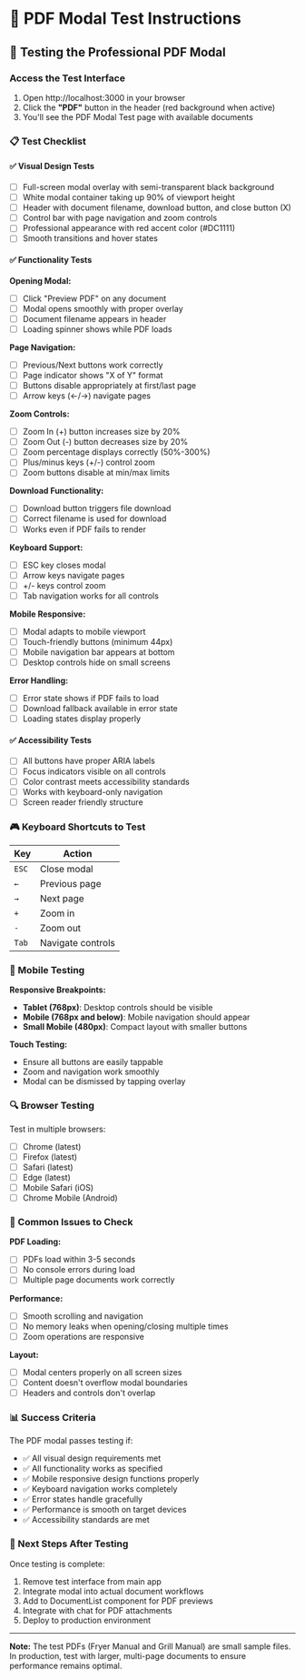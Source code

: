 # 🧪 PDF Modal Test Instructions

## 🎯 Testing the Professional PDF Modal

### Access the Test Interface
1. Open http://localhost:3000 in your browser
2. Click the **"PDF"** button in the header (red background when active)
3. You'll see the PDF Modal Test page with available documents

### 📋 Test Checklist

#### ✅ Visual Design Tests
- [ ] Full-screen modal overlay with semi-transparent black background
- [ ] White modal container taking up 90% of viewport height
- [ ] Header with document filename, download button, and close button (X)
- [ ] Control bar with page navigation and zoom controls
- [ ] Professional appearance with red accent color (#DC1111)
- [ ] Smooth transitions and hover states

#### ✅ Functionality Tests

**Opening Modal:**
- [ ] Click "Preview PDF" on any document
- [ ] Modal opens smoothly with proper overlay
- [ ] Document filename appears in header
- [ ] Loading spinner shows while PDF loads

**Page Navigation:**
- [ ] Previous/Next buttons work correctly
- [ ] Page indicator shows "X of Y" format
- [ ] Buttons disable appropriately at first/last page
- [ ] Arrow keys (←/→) navigate pages

**Zoom Controls:**
- [ ] Zoom In (+) button increases size by 20%
- [ ] Zoom Out (-) button decreases size by 20%
- [ ] Zoom percentage displays correctly (50%-300%)
- [ ] Plus/minus keys (+/-) control zoom
- [ ] Zoom buttons disable at min/max limits

**Download Functionality:**
- [ ] Download button triggers file download
- [ ] Correct filename is used for download
- [ ] Works even if PDF fails to render

**Keyboard Support:**
- [ ] ESC key closes modal
- [ ] Arrow keys navigate pages
- [ ] +/- keys control zoom
- [ ] Tab navigation works for all controls

**Mobile Responsive:**
- [ ] Modal adapts to mobile viewport
- [ ] Touch-friendly buttons (minimum 44px)
- [ ] Mobile navigation bar appears at bottom
- [ ] Desktop controls hide on small screens

**Error Handling:**
- [ ] Error state shows if PDF fails to load
- [ ] Download fallback available in error state
- [ ] Loading states display properly

#### ✅ Accessibility Tests
- [ ] All buttons have proper ARIA labels
- [ ] Focus indicators visible on all controls
- [ ] Color contrast meets accessibility standards
- [ ] Works with keyboard-only navigation
- [ ] Screen reader friendly structure

### 🎮 Keyboard Shortcuts to Test

| Key | Action |
|-----|--------|
| `ESC` | Close modal |
| `←` | Previous page |
| `→` | Next page |
| `+` | Zoom in |
| `-` | Zoom out |
| `Tab` | Navigate controls |

### 📱 Mobile Testing

**Responsive Breakpoints:**
- **Tablet (768px)**: Desktop controls should be visible
- **Mobile (768px and below)**: Mobile navigation should appear
- **Small Mobile (480px)**: Compact layout with smaller buttons

**Touch Testing:**
- Ensure all buttons are easily tappable
- Zoom and navigation work smoothly
- Modal can be dismissed by tapping overlay

### 🔍 Browser Testing

Test in multiple browsers:
- [ ] Chrome (latest)
- [ ] Firefox (latest)
- [ ] Safari (latest)
- [ ] Edge (latest)
- [ ] Mobile Safari (iOS)
- [ ] Chrome Mobile (Android)

### 🐛 Common Issues to Check

**PDF Loading:**
- [ ] PDFs load within 3-5 seconds
- [ ] No console errors during load
- [ ] Multiple page documents work correctly

**Performance:**
- [ ] Smooth scrolling and navigation
- [ ] No memory leaks when opening/closing multiple times
- [ ] Zoom operations are responsive

**Layout:**
- [ ] Modal centers properly on all screen sizes
- [ ] Content doesn't overflow modal boundaries
- [ ] Headers and controls don't overlap

### 📊 Success Criteria

The PDF modal passes testing if:
- ✅ All visual design requirements met
- ✅ All functionality works as specified
- ✅ Mobile responsive design functions properly
- ✅ Keyboard navigation works completely
- ✅ Error states handle gracefully
- ✅ Performance is smooth on target devices
- ✅ Accessibility standards are met

### 🚀 Next Steps After Testing

Once testing is complete:
1. Remove test interface from main app
2. Integrate modal into actual document workflows
3. Add to DocumentList component for PDF previews
4. Integrate with chat for PDF attachments
5. Deploy to production environment

---

**Note:** The test PDFs (Fryer Manual and Grill Manual) are small sample files. In production, test with larger, multi-page documents to ensure performance remains optimal.